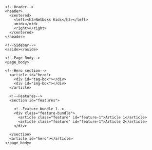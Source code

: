 <!DOCTYPE html>
<html lang="en">
  <head>
   <meta charset="UTF-8"/>
   <meta name="viewport" content="width=device-width, initial-scale=1.0">
    <title>Textractor</title>
  </head>
  <body>

    <!--Header-->
    <header>
      <centered>
        <left><h2>Netboks Kids</h2></left>
        <mid></mid>
        <right></right>
      </centered>
    </header>
<!--Header end-->

<!--Main-->
  <main>

    <!--Sidebar-->
    <aside></aside>
    
    <!--Page Body-->
    <page_body>
    
    <!--Hero section-->
      <article id="hero">
        <div id="tag-box"></div>
        <div id="img-box"></div>
      </article>

      <!--Features-->
      <section id="features">
        
        <!--Feature bundle 1-->
        <div class="feature-bundle">
          <article class="feature" id="feature-1">Article 1</article>
          <article class="feature" id="feature-1">Article 2</article>
        </div>
      
      </section>
      <article id="hero"></article>
    </page_body>
  </main>
<!--Main end-->
    
  </body>
</html>


